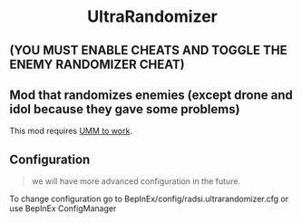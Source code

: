 <h1 align="center">
UltraRandomizer
</h1>

## (YOU MUST ENABLE CHEATS AND TOGGLE THE ENEMY RANDOMIZER CHEAT)
## Mod that randomizes enemies (except drone and idol because they gave some problems)
This mod requires [UMM to work](https://github.com/Temperz87/ultra-mod-manager/tags).

## Configuration
> we will have more advanced configuration in the future.

To change configuration go to BepInEx/config/radsi.ultrarandomizer.cfg or use BepInEx ConfigManager
